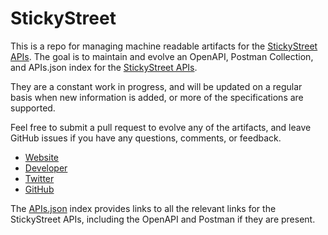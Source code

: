# StickyStreetThis is a repo for managing machine readable artifacts for the [StickyStreet APIs](http://api.stickystreet.com/). The goal is to maintain and evolve an OpenAPI, Postman Collection, and APIs.json index for the [StickyStreet APIs](http://api.stickystreet.com/).They are a constant work in progress, and will be updated on a regular basis when new information is added, or more of the specifications are supported.Feel free to submit a pull request to evolve any of the artifacts, and leave GitHub issues if you have any questions, comments, or feedback.- [Website](http://api.stickystreet.com/)- [Developer](http://api.stickystreet.com/)- [Twitter](https://twitter.com/stickystreet)- [GitHub](https://github.com/StickyStreet)The [APIs.json](https://github.com/api-evangelist/stickystreet/blob/master/apis.json) index provides links to all the relevant links for the StickyStreet APIs, including the OpenAPI and Postman if they are present.